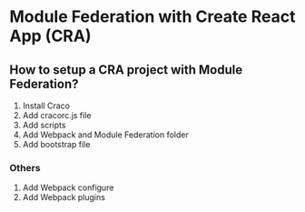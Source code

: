 # Module Federation with Create React App (CRA)

## How to setup a CRA project with Module Federation?

 1. Install Craco
 2. Add cracorc.js file
 3. Add scripts
 4. Add Webpack and Module Federation folder
 5. Add bootstrap file

 ### Others
 1. Add Webpack configure
 2. Add Webpack plugins